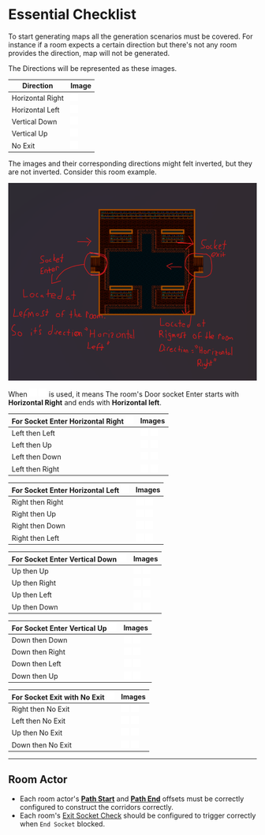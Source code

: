 ﻿# Essential Checklist 

To start generating maps all the generation scenarios must be covered. For instance if a room expects a certain direction but there's not any room provides the direction, map will not be generated.

The Directions will be represented as these images. 


[Up]: Images%2FDirections%2FDown.png
[Down]: Images%2FDirections%2FUp.png
[Left]:  Images%2FDirections%2FRight.png
[Right]: Images%2FDirections%2FLeft.png
[NoExit]: Images/Directions/NoExit.png

| Direction        | Image |
|------------------| --- |
| Horizontal Right | ![Left.png][Left] |
| Horizontal Left  | ![Right.png][Right] |
| Vertical Down    | ![Up.png][Up] |
| Vertical Up      | ![Down.png][Down] |
| No Exit          | ![NoExit.png][NoExit] |

The images and their corresponding directions might felt inverted, but they are not inverted. Consider this room example. 

![Screenshot 2024-02-21 150647.png](Images%2FScreenshot%202024-02-21%20150647.png)

When ![Right.png][Right] ![Right.png][Left] is used, it means The room's Door socket Enter starts with **Horizontal Right** and ends with **Horizontal left**.

| For Socket Enter Horizontal Right ![Left.png][Left] | Images                                |
|-----------------------------------------------------|---------------------------------------|
| Left then Left                                      | ![Left.png][Left] ![Left.png][Left]   |
| Left then Up                                        | ![Left.png][Left] ![Up.png][Up]       |
| Left then Down                                      | ![Left.png][Left] ![Down.png][Down]   |
| Left then Right                                     | ![Left.png][Left] ![Right.png][Right] |

| For Socket Enter Horizontal Left ![Right.png][Right] | Images                                  |
|------------------------------------------------------|-----------------------------------------|
| Right then Right                                     | ![Right.png][Right] ![Right.png][Right] |
| Right then Up                                        | ![Right.png][Right] ![Up.png][Up]       |
| Right then Down                                      | ![Right.png][Right] ![Down.png][Down]   |
| Right then Left                                      | ![Right.png][Right] ![Left.png][Left]   |

| For Socket Enter Vertical Down ![Up.png][Up] | Images                               |
|----------------------------------------------|--------------------------------------|
| Up then Up                                   | ![Up.png][Up] ![Up.png][Up]          |
| Up then Right                                | ![Up.png][Up] ![Right.png][Right]    |
| Up then Left                                 | ![Up.png][Up] ![Left.png][Left]      |
| Up then Down                                 | ![Up.png][Up] ![Down.png][Down]      |

| For Socket Enter Vertical Up ![Down.png][Down] | Images                                |
|------------------------------------------------|---------------------------------------|
| Down then Down                                 | ![Down.png][Down] ![Down.png][Down]   |
| Down then Right                                | ![Down.png][Down] ![Right.png][Right] |
| Down then Left                                 | ![Down.png][Down] ![Left.png][Left]   |
| Down then Up                                   | ![Down.png][Down] ![Up.png][Up]       |

| For Socket Exit with No Exit ![NoExit.png][NoExit] | Images                                    |
|----------------------------------------------------|-------------------------------------------|
| Right then No Exit                                 | ![Right.png][Right] ![NoExit.png][NoExit] |
| Left then No Exit                                  | ![Left.png][Left] ![NoExit.png][NoExit]   |
| Up then No Exit                                    | ![Up.png][Up] ![NoExit.png][NoExit]       |
| Down then No Exit                                  | ![Down.png][Down] ![NoExit.png][NoExit]   |

___
## Room Actor

- Each room actor's **[Path Start](References/RoomActor.md#room-actor)** and **[Path End](References/RoomActor.md#room-actor)** offsets must be correctly configured to construct the corridors correctly.
- Each room's [Exit Socket Check](References/RoomActor.md#exit-socket-check) should be configured to trigger correctly when `End Socket` blocked.